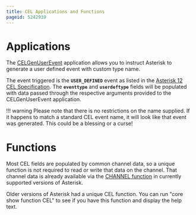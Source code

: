 ```yaml
---
title: CEL Applications and Functions
pageid: 5242939
---
```


Applications
============

The [CELGenUserEvent](/Asterisk-13-Application_CELGenUserEvent) application allows you to instruct Asterisk to generate a user defined event with custom type name.

The event triggered is the **`USER_DEFINED`** event as listed in the [Asterisk 12 CEL Specification](/Asterisk-12-CEL-Specification). The **`eventtype`** and **`userdeftype`** fields will be populated with data passed through the respective arguments provided to the CELGenUserEvent application.




!!! warning 
    Please note that there is no restrictions on the name supplied. If it happens to match a standard CEL event name, it will look like that event was generated. This could be a blessing or a curse!

      
[//]: # (end-warning)





Functions
=========

Most CEL fields are populated by common channel data, so a unique function is not required to read or write that data on the channel. That channel data is already available via the [CHANNEL function](/Asterisk-13-Function_CHANNEL) in currently supported versions of Asterisk.

Older versions of Asterisk had a unique CEL function. You can run "core show function CEL" to see if you have this function and display the help text.



